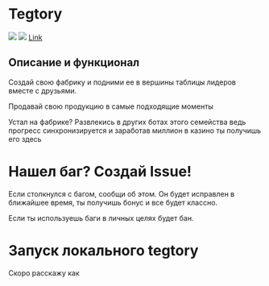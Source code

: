 
# Tegtory
<p1>
    <a href="https://github.com/sheptalo/Tegtory/pulse" alt="Activity">
        <img src="https://img.shields.io/github/commit-activity/m/sheptalo/Tegtory" /></a>
    <a href="https://github.com/sheptalo/Tegtory/discussions" alt="Discussions">
        <img src="https://img.shields.io/github/discussions/sheptalo/Tegtory" /></a>
  <a href='https://t.me/tegtorybot'>Link</a>
</p1>


## Описание и функционал

Создай свою фабрику и подними ее в вершины таблицы лидеров вместе с друзьями.

Продавай свою продукцию в самые подходящие моменты

Устал на фабрике? Развлекись в других ботах этого семейства ведь прогресс синхронизируется и заработав миллион в казино ты получишь его здесь

# Нашел баг? Создай Issue!

Если столкнулся с багом, сообщи об этом. Он будет исправлен в ближайшее время, ты получишь бонус и все будет классно.

Если ты используешь баги в личных целях будет бан.

# Запуск локального tegtory

Скоро расскажу как
